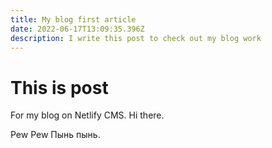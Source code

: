 ```yaml
---
title: My blog first article
date: 2022-06-17T13:09:35.396Z
description: I write this post to check out my blog work
---
```

# This is post

For my blog on Netlify CMS. Hi there.

Pew Pew Пынь пынь.